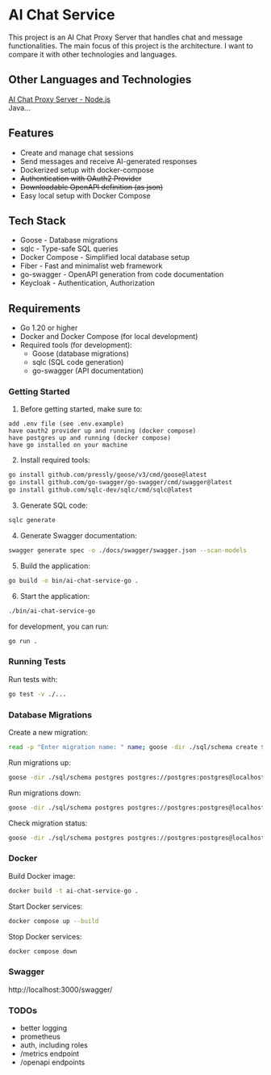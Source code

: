 # AI Chat Service

This project is an AI Chat Proxy Server that handles chat and message functionalities.
The main focus of this project is the architecture. I want to compare it with other technologies and languages.

## Other Languages and Technologies

[AI Chat Proxy Server - Node.js](https://github.com/paulnaber/ai-chat-service-nodejs) <br>
Java...

## Features

- Create and manage chat sessions
- Send messages and receive AI-generated responses
- Dockerized setup with docker-compose
- ~~Authentication with OAuth2 Provider~~
- ~~Downloadable OpenAPI definition (as json)~~
- Easy local setup with Docker Compose

## Tech Stack

- Goose - Database migrations
- sqlc - Type-safe SQL queries
- Docker Compose - Simplified local database setup
- Fiber - Fast and minimalist web framework
- go-swagger - OpenAPI generation from code documentation
- Keycloak - Authentication, Authorization

## Requirements

- Go 1.20 or higher
- Docker and Docker Compose (for local development)
- Required tools (for development):
  - Goose (database migrations)
  - sqlc (SQL code generation)
  - go-swagger (API documentation)

### Getting Started

1. Before getting started, make sure to:

```
add .env file (see .env.example)
have oauth2 provider up and running (docker compose)
have postgres up and running (docker compose)
have go installed on your machine
```

2. Install required tools:

```bash
go install github.com/pressly/goose/v3/cmd/goose@latest
go install github.com/go-swagger/go-swagger/cmd/swagger@latest
go install github.com/sqlc-dev/sqlc/cmd/sqlc@latest
```

3. Generate SQL code:

```bash
sqlc generate
```

4. Generate Swagger documentation:

```bash
swagger generate spec -o ./docs/swagger/swagger.json --scan-models
```

5. Build the application:

```bash
go build -o bin/ai-chat-service-go .
```

6. Start the application:

```bash
./bin/ai-chat-service-go
```

for development, you can run:

```bash
go run .
```

### Running Tests

Run tests with:

```bash
go test -v ./...
```

### Database Migrations

Create a new migration:

```bash
read -p "Enter migration name: " name; goose -dir ./sql/schema create $name sql
```

Run migrations up:

```bash
goose -dir ./sql/schema postgres postgres://postgres:postgres@localhost:5432/aichat up
```

Run migrations down:

```bash
goose -dir ./sql/schema postgres postgres://postgres:postgres@localhost:5432/aichat up
```

Check migration status:

```bash
goose -dir ./sql/schema postgres postgres://postgres:postgres@localhost:5432/aichat status
```

### Docker

Build Docker image:

```bash
docker build -t ai-chat-service-go .
```

Start Docker services:

```bash
docker compose up --build
```

Stop Docker services:

```bash
docker compose down
```

### Swagger

http://localhost:3000/swagger/

### TODOs

- better logging
- prometheus
- auth, including roles
- /metrics endpoint
- /openapi endpoints
